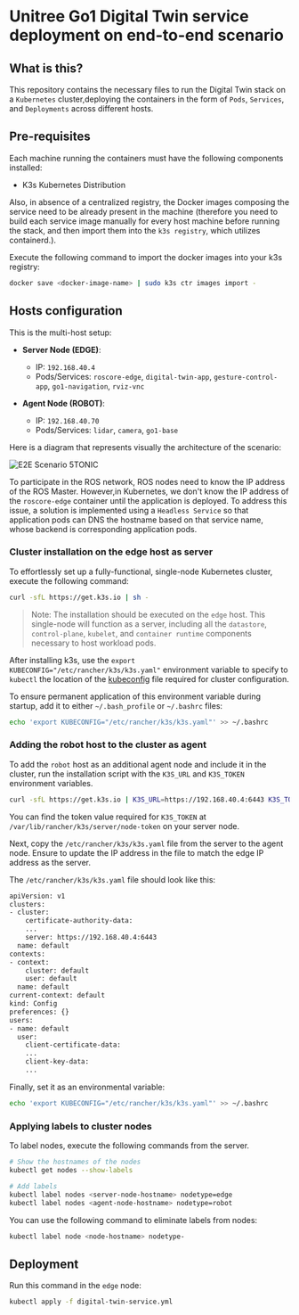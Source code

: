 # Unitree Go1 Digital Twin service deployment on end-to-end scenario

## What is this?

This repository contains the necessary files to run the Digital Twin stack on a `Kubernetes` cluster,deploying the containers in the form of `Pods`, `Services`, and `Deployments` across different hosts.

## Pre-requisites

Each machine running the containers must have the following components installed: 
* K3s Kubernetes Distribution

Also, in absence of a centralized registry, the Docker images composing the service need to be already present in the machine (therefore you need to build each service image manually for every host machine before running the stack, and then import them into the `k3s registry`, which utilizes containerd.). 

Execute the following command to import the docker images into your k3s registry:
```bash
docker save <docker-image-name> | sudo k3s ctr images import -
```

## Hosts configuration

This is the multi-host setup: 

- **Server Node (EDGE)**: 
  - IP: `192.168.40.4`
  - Pods/Services: `roscore-edge`, `digital-twin-app`, `gesture-control-app`, `go1-navigation`, `rviz-vnc`

- **Agent Node (ROBOT)**: 
  - IP: `192.168.40.70`
  - Pods/Services: `lidar`, `camera`, `go1-base`

Here is a diagram that represents visually the architecture of the scenario:

![E2E Scenario 5TONIC](../../images/e2e-scenario-kubernetes.png)

To participate in the ROS network, ROS nodes need to know the IP address of the ROS Master. However,in Kubernetes, we don't know the IP address of the `roscore-edge` container until the application is deployed. To address this issue, a solution is implemented using a `Headless Service` so that application pods can DNS the hostname based on that service name, whose backend is corresponding application pods.

### Cluster installation on the edge host as server

To effortlessly set up a fully-functional, single-node Kubernetes cluster, execute the following command:
```bash
curl -sfL https://get.k3s.io | sh -
```

> Note: The installation should be executed on the `edge` host. This single-node will function as a server, including all the `datastore`, `control-plane`, `kubelet`, and `container runtime` components necessary to host workload pods. 

After installing k3s, use the `export KUBECONFIG="/etc/rancher/k3s/k3s.yaml"` environment variable to specify to `kubectl` the location of the [kubeconfig](https://kubernetes.io/docs/concepts/configuration/organize-cluster-access-kubeconfig/) file required for cluster configuration.

To ensure permanent application of this environment variable during startup, add it to either `~/.bash_profile` or `~/.bashrc` files:
```bash
echo 'export KUBECONFIG="/etc/rancher/k3s/k3s.yaml"' >> ~/.bashrc
```

### Adding the robot host to the cluster as agent

To add the `robot` host as an additional agent node and include it in the cluster, run the installation script with the `K3S_URL` and `K3S_TOKEN` environment variables. 

```bash
curl -sfL https://get.k3s.io | K3S_URL=https://192.168.40.4:6443 K3S_TOKEN=mynodetoken sh -
```

You can find the token value required for `K3S_TOKEN` at `/var/lib/rancher/k3s/server/node-token` on your server node.

Next, copy the `/etc/rancher/k3s/k3s.yaml` file from the server to the agent node. Ensure to update the IP address in the file to match the edge IP address as the server.

The `/etc/rancher/k3s/k3s.yaml` file should look like this:
```bash
apiVersion: v1
clusters:
- cluster:
    certificate-authority-data: 
    ...
    server: https://192.168.40.4:6443
  name: default
contexts:
- context:
    cluster: default
    user: default
  name: default
current-context: default
kind: Config
preferences: {}
users:
- name: default
  user:
    client-certificate-data: 
    ...
    client-key-data:
    ...
```

Finally, set it as an environmental variable:
```bash
echo 'export KUBECONFIG="/etc/rancher/k3s/k3s.yaml"' >> ~/.bashrc
```

### Applying labels to cluster nodes

To label nodes, execute the following commands from the server. 
```bash
# Show the hostnames of the nodes
kubectl get nodes --show-labels

# Add labels
kubectl label nodes <server-node-hostname> nodetype=edge
kubectl label nodes <agent-node-hostname> nodetype=robot
```

You can use the following command to eliminate labels from nodes:
```bash
kubectl label node <node-hostname> nodetype-
```

## Deployment

Run this command in the `edge` node: 
```bash
kubectl apply -f digital-twin-service.yml
```







